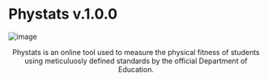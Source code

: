 # Phystats v.1.0.0
![image](https://github.com/Zwelius/Phystats/assets/82251402/79a29d2e-382a-4148-8262-419f0447c353)

<div align="center"> Phystats is an online tool used to measure the physical fitness of students using meticuluosly defined standards by the official Department of Education. </div>
